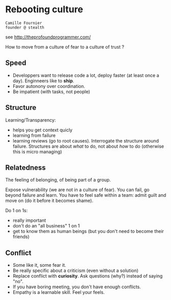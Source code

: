 # Rebooting culture

    Camille Fournier
    founder @ stealth

see http://theprofoundprogrammer.com/

How to move from a culture of fear to a culture of trust ?

## Speed

- Developpers want to release code a lot, deploy faster (at least once a day). Enginneers like to **ship**.
- Favor autonony over coordination.
- Be impatient (with tasks, not people)

## Structure

Learning/Transparency:

- helps you get context quicly
- learning from failure
- learning reviews (go to root causes). Interrogate the structure around failure. Structures are about *what* to do, not about *how* to do (otherwise this is micro managing)

## Relatedness

The feeling of belonging, of being part of a group.

Expose vulnerability (we are not in a culture of fear). You can fail, go beyond failure and learn. You have to feel safe within a team: admit guilt and move on (do it before it becomes shame).

Do 1 on 1s: 

- really important
- don't do an "all business" 1 on 1
- get to know them as human beings (but you don't need to become their friends)

## Conflict

- Some like it, some fear it.
- Be really specific about a criticism (even without a solution)
- Replace conflict with **curiosity**. Ask questions (why?) instead of saying "no".
- If you have boring meeting, you don't have enough conflicts.
- Empathy is a learnable skill. Feel your feels.
